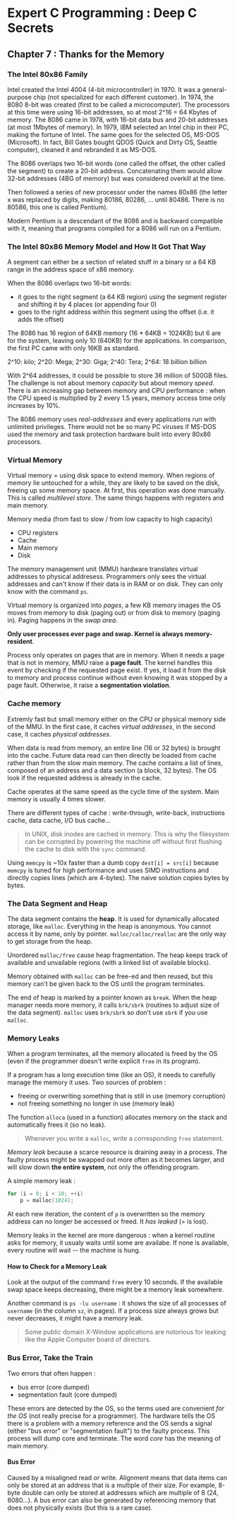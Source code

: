 Expert C Programming : Deep C Secrets
=====================================

Chapter 7 : Thanks for the Memory
---------------------------------

### The Intel 80x86 Family
Intel created the Intel 4004 (4-bit microcontroller) in 1970. It was a
general-purpose chip (not specialized for each different customer). In 1974, the
8080 8-bit was created (first to be called a microcomputer). The processors at
this time were using 16-bit addresses, so at most 2^16 = 64 Kbytes of memory.
The 8086 came in 1978, with 16-bit data bus and 20-bit addresses (at most
1Mbytes of memory). In 1979, IBM selected an Intel chip in their PC, making the
fortune of Intel. The same goes for the selected OS, MS-DOS (Microsoft). In
fact, Bill Gates bought QDOS (Quick and Dirty OS, Seattle computer), cleaned it
and rebranded it as MS-DOS.

The 8086 overlaps two 16-bit words (one called the offset, the other called the
segment) to create a 20-bit address. Concatenating them would allow 32-bit
addresses (4BG of memory) but was considered overkill at the time.

Then followed a series of new processor under the names 80x86 (the letter x was
replaced by digits, making 80186, 80286, ... until 80486. There is no 80586,
this one is called Pentium).

Modern Pentium is a descendant of the 8086 and is backward compatible with it,
meaning that programs compiled for a 8086 will run on a Pentium.

### The Intel 80x86 Memory Model and How It Got That Way
A segment can either be a section of related stuff in a binary or a 64 KB range
in the address space of x86 memory.

When the 8086 overlaps two 16-bit words:
  * it goes to the right segment (a 64 KB region) using the segment register and
    shifting it by 4 places (or appending four 0)
  * goes to the right address within this segment using the offset (i.e. it adds
    the offset)

The 8086 has 16 region of 64KB memory (16 * 64KB = 1024KB) but 6 are for the
system, leaving only 10 (640KB) for the applications. In comparison, the first
PC came with only 16KB as standard.

2^10: kilo; 2^20: Mega; 2^30: Giga; 2^40: Tera; 2^64: 18 billion billion

With 2^64 addresses, it could be possible to store 36 million of 500GB files.
The challenge is not about memory *capacity* but about memory *speed*. There is
an increasing gap between memory and CPU performance : when the CPU speed is
multiplied by 2 every 1.5 years, memory access time only increases by 10%.

The 8086 memory uses *real-addresses* and every applications run with unlimited
privileges. There would not be so many PC viruses if MS-DOS used the memory and
task protection hardware built into every 80x86 processors.

### Virtual Memory
Virtual memory = using disk space to extend memory. When regions of memory lie
untouched for a while, they are likely to be saved on the disk, freeing up some
memory space. At first, this operation was done manually. This is called
*multilevel store*. The same things happens with registers and main memory.

Memory media (from fast to slow / from low capacity to high capacity)
* CPU registers
* Cache
* Main memory
* Disk

The memory management unit (MMU) hardware translates virtual addresses to
physical addresess. Programmers only sees the virtual addresses and can't know
if their data is in RAM or on disk. They can only know with the command `ps`.

Virtual memory is organized into *pages*, a few KB memory images the OS moves
from memory to disk (paging out) or from disk to memory (paging in). Paging
happens in the *swap area*.

**Only user processes ever page and swap. Kernel is always memory-resident**.

Process only operates on pages that are in memory. When it needs a page that is
not in memory, MMU raise a **page fault**. The kernel handles this event by
checking if the requested page exist. If yes, it load it from the disk to memory
and process continue without even knowing it was stopped by a page fault.
Otherwise, it raise a **segmentation violation**.

### Cache memory
Extremly fast but small memory either on the CPU or physical memory side of the
MMU. In the first case, it caches *virtual addresses*, in the second case, it
caches *physical addresses*.

When data is read from memory, an entire line (16 or 32 bytes) is brought into
the cache. Future data read can then directly be loaded from cache rather than
from the slow main memory. The cache contains a list of lines, composed of an
address and a data section (a block, 32 bytes). The OS look if the requested
address is already in the cache.

Cache operates at the same speed as the cycle time of the system. Main memory is
usually 4 times slower.

There are different types of cache : write-through, write-back, instructions
cache, data cache, I/O bus cache...

> In UNIX, disk inodes are cached in memory. This is why the filesystem can be
> corrupted by powering the machine off without first flushing the cache to disk
> with the `sync` command.

Using `memcpy` is ~10x faster than a dumb copy `dest[i] = src[i]` because
`memcpy` is tuned for high performance and uses SIMD instructions and directly
copies lines (which are 4-bytes). The naive solution copies bytes by bytes.

### The Data Segment and Heap
The data segment contains the **heap**. It is used for dynamically allocated
storage, like `malloc`. Everything in the heap is anonymous. You cannot access
it by name, only by pointer. `malloc/calloc/realloc` are the only way to get
storage from the heap.

Unordered `malloc/free` cause heap fragmentation. The heap keeps track of
available and unvailable regions (with a linked list of available blocks).

Memory obtained with `malloc` can be free-ed and then reused, but this memory
can't be given back to the OS until the program terminates.

The end of heap is marked by a pointer known as `break`. When the heap manager
needs more memory, it calls `brk/sbrk` (routines to adjust size of the data
segment). `malloc` uses `brk/sbrk` so don't use `sbrk` if you use `malloc`.

### Memory Leaks
When a program terminates, all the memory allocated is freed by the OS (even if
the programmer doesn't write explicit `free` in its program).

If a program has a long execution time (like an OS), it needs to carefully
manage the memory it uses. Two sources of problem :
* freeing or overwriting something that is still in use (memory corruption)
* not freeing something no longer in use (memory leak)

The function `alloca` (used in a function) allocates memory on the stack and
automatically frees it (so no leak).

> Whenever you write a `malloc`, write a corresponding `free` statement.

*Memory leak* because a scarce resource is draining away in a process. The
faulty process might be swapped out more often as it becomes larger, and will
slow down **the entire system**, not only the offending program.

A simple memory leak :
```C
for (i = 0; i < 10; ++i)
    p = malloc(1024);
```

At each new iteration, the content of `p` is overwritten so the memory address
can no longer be accessed or freed. It *has leaked* (= is lost).

Memory leaks in the kernel are more dangerous : when a kernel routine asks for
memory, it usualy waits until some are availabe. If none is available, every
routine will wait -- the machine is hung.

#### How to Check for a Memory Leak
Look at the output of the command `free` every 10 seconds. If the available swap
space keeps decreasing, there might be a memory leak somewhere.

Another command is `ps -lu username` : it shows the size of all processes of
`username` (in the column `sz`, in pages). If a process size always grows but
never decreases, it might have a memory leak.

> Some public domain X-Window applications are notorious for leaking like the
> Apple Computer board of directors.

### Bus Error, Take the Train
Two errors that often happen :
* bus error (core dumped)
* segmentation fault (core dumped)

These errors are detected by the OS, so the terms used are convenient *for the
OS* (not really precise for a programmer). The hardware tells the OS there is a
problem with a memory reference and the OS sends a signal (either "bus error" or
"segmentation fault") to the faulty process. This process will dump core and
terminate. The word *core* has the meaning of main memory.

#### Bus Error
Caused by a misaligned read or write. Alignment means that data items can only
be stored at an address that is a multiple of their size. For example, 8-byte
double can only be stored at addresses which are multiple of 8 (24, 8080...).
A bus error can also be generated by referencing memory that does not physically
exists (but this is a rare case).
